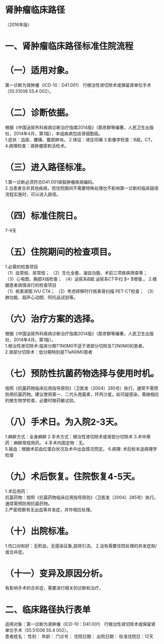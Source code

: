 # 肾肿瘤临床路径  
（2016年版）  
# 一、肾肿瘤临床路径标准住院流程  
# （一）适用对象。  
第一诊断为肾肿瘤（ICD-10：D41.001） 行根治性肾切除术或保留肾单位手术（55.51006   55.4 002）。  
# （二）诊断依据。  
根据《中国泌尿外科疾病诊断治疗指南2014版》（那彦群等编著，人民卫生出版社，2014年4月，第1版），本组疾病包括肾细胞癌。  
1.症状：血尿、腰痛、腹部肿块。  2.体征：肾区叩痛    3.影像学检查：B超，CT。 4.病理检查：肾肿瘤穿刺活检术。  
# （三）进入路径标准。  
1.第一诊断必须符合D41.001肾脏肿瘤疾病编码。  
2.当患者合并其他疾病，但住院期间不需要特殊处理也不影响第一诊断的临床路径流程实施时，可以进入路径。  
# （四）标准住院日。  
7-9天  
# （五）住院期间的检查项目。  
1.必需的检查项目  
（1）血常规、尿常规； （2）生化全套、凝血功能、术前三项疾病筛查等；  
（3）心电图、胸部X线检查； （4）泌尿系B超 泌尿系CT平扫 $+ $增强 。 2.根据患者病情进行的检查项目  
（1）核素肾图  IVU  CTA； （2）考虑转移时行核素骨扫描  PET-CT检查； （3）肺功能、超声心动图、阿托品试验等。  
# （六）治疗方案的选择。  
根据《中国泌尿外科疾病诊断治疗指南2014版》（那彦群等编著，人民卫生出版社，2014年4月，第1版）。  
1.根治性肾切除术:临床分期T1N0M0不适于肾部分切除及T2N0M0的患者。  
2.肾部分切除术：低分期特别是T1aN0M0患者  
# （七）预防性抗菌药物选择与使用时机。  
按照《抗菌药物临床应用指导原则》（卫医发〔2004〕285号）执行。通常不需预防用抗菌药物。建议使用第一、二代头孢菌素，环丙沙星。如可疑感染，需做相应的微生物学检查，必要时做药敏试验。  
# （八）手术日。为入院2-3天。  
1.麻醉方式：全身麻醉 2.手术方式：根治性肾切除术或肾部分切除术 3.术中用药：麻醉常规用药。 4.手术内固定物：无。  
5.输血：根据术前血红蛋白状况及术中出血情况而定。 6.病理: 术后标本送病理学检查  
# （九）术后恢复。住院恢复4-5天。  
1.术后用药：  
抗菌药物：按照《抗菌药物临床应用指导原则》（卫医发〔2004〕285号）执行。通常需预防用抗菌药物。  
2.严密观察有无出血等并发症，并作相应处理。  
# （十）出院标准。  
1.伤口对和好：无积血，无感染征象,拔除引流。   2.没有需要住院处理的并发症和/或合并症。  
# （十一）变异及原因分析。  
有影响手术的合并症，需要进行相关的诊断和治疗。  
# 二、临床路径执行表单  
适用对象：第一诊断为肾肿瘤（ICD-10：D41.001） 行根治性肾切除术或保留肾单位手术（55.51006   55.4 002）。  
患者姓名：  性别：  年龄： 门诊号：  住院日期：  出院日期： 标准住院日：12天  
